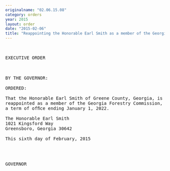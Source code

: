 ```yaml
---
originalname: "02.06.15.08"
category: orders
year: 2015
layout: order
date: "2015-02-06"
title: "Reappointing the Honorable Earl Smith as a member of the Georgia Forestry Commission"
---
```

<pre>
 

EXECUTIVE ORDER

 

BY THE GOVERNOR:

ORDERED:

That the Honorable Earl Smith of Greene County, Georgia, is
reappointed as a member of the Georgia Forestry Commission, for
a term of ofﬁce ending January 1, 2022.

The Honorable Earl Smith
1021 Kingsford Way
Greensboro, Georgia 30642

This sixth day of February, 2015

  
 

GOVERNOR

 

 

 

 

 

</pre>
